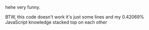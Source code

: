 hehe very funny.

BTW, this code doesn't work it's just some lines and my 0.42069% JavaScript knowledge stacked top on each other 
